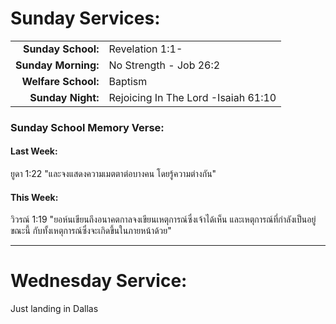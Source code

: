 # Sunday Services:

| | |
| --:|:-- |
| **Sunday School:**  |	Revelation 1:1-
| **Sunday Morning:** |	No Strength - Job 26:2
| **Welfare School:** |	Baptism
| **Sunday Night:**   | Rejoicing In The Lord -Isaiah 61:10

### Sunday School Memory Verse:
#### Last Week: 

ยูดา 1:22 "และจงแสดงความเมตตาต่อบางคน โดยรู้ความต่างกัน"

#### This Week:

วิวรณ์ 1:19 "ยอห์นเขียนถึงอนาคตกาลจงเขียนเหตุการณ์ซึ่งเจ้าได้เห็น และเหตุการณ์ที่กำลังเป็นอยู่ขณะนี้ กับทั้งเหตุการณ์ซึ่งจะเกิดขึ้นในภายหน้าด้วย"

---
# Wednesday Service:

Just landing in Dallas